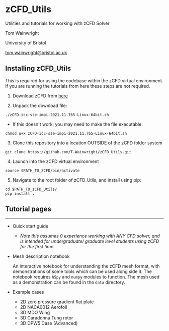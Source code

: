 # zCFD_Utils
Utilities and tutorials for working with zCFD Solver

Tom Wainwright

University of Bristol

tom.wainwright@bristol.ac.uk

## Installing zCFD_Utils
This is required for using the codebase within the zCFD virtual environment. If you are running the tutorials from here these steps are not required.

1. Download zCFD from [here](https://zcfd.zenotech.com/download)

2. Unpack the download file:
```
./zCFD-icc-sse-impi-2021.11.765-Linux-64bit.sh
```
- If this doesn't work, you may need to make the file executable:
```
chmod u+x zCFD-icc-sse-impi-2021.11.765-Linux-64bit.sh
```

3. Clone this repository into a location OUTSIDE of the zCFD folder system
```
git clone https://github.com/T-Wainwright/zCFD_Utils.git
```

4. Launch into the zCFD virtual environment
```
source $PATH_TO_ZCFD/bin/activate
```

5. Navigate to the root folder of zCFD_Utils, and install using pip:

```
cd $PATH_TO_zCFD_Utils/
pip install .
```
## Tutorial pages
---
* Quick start guide
  
  *  *Note this assumes 0 experience working with ANY CFD solver, and is intended for undergraduate/ graduate level students using zCFD for the first time.*

* Mesh description notebook
  
  An interactive notebook for understanding the zCFD mesh format, with demonstrations of some tools which can be used along side it. The notebook requires `h5py` and `numpy` modules to function. The mesh used as a demonstration can be found in the `data` directory.
  
* Example cases
  *  2D zero pressure gradient flat plate
  *  2D NACA0012 Aerofoil
  *  3D MDO Wing
  *  3D Caradonna Tung rotor
  *  3D DPW5 Case (Advanced)
